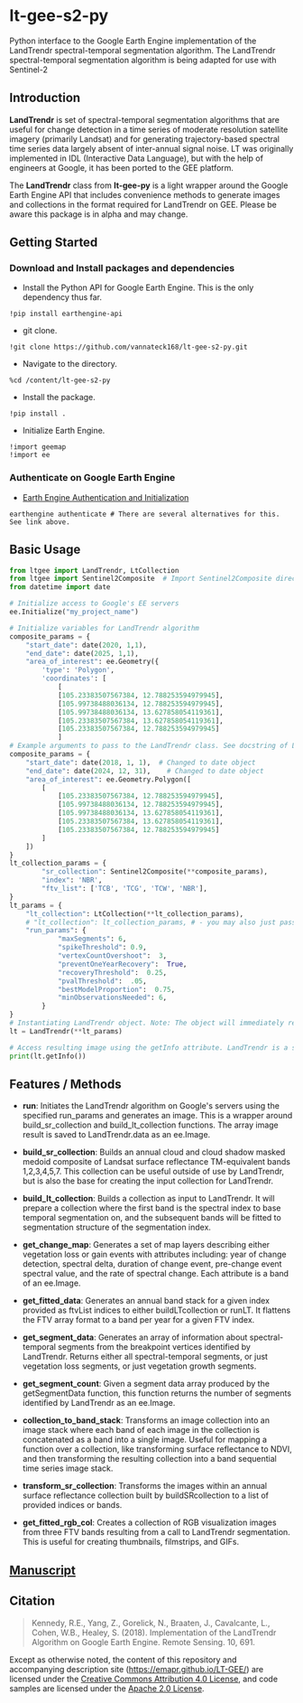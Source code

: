 # lt-gee-s2-py
Python interface to the Google Earth Engine implementation of the LandTrendr spectral-temporal segmentation algorithm. The LandTrendr spectral-temporal segmentation algorithm is being adapted for use with Sentinel-2

## Introduction

**LandTrendr** is set of spectral-temporal segmentation algorithms that are useful for change detection in a time series of moderate resolution satellite imagery (primarily Landsat) and for generating trajectory-based spectral time series data largely absent of inter-annual signal noise. LT was originally implemented in IDL (Interactive Data Language), but with the help of engineers at Google, it has been ported to the GEE platform.

The **LandTrendr** class from **lt-gee-py** is a light wrapper around the Google Earth Engine API that includes convenience methods to generate images and collections in the format required for LandTrendr on GEE. Please be aware this package is in alpha and may change.

## Getting Started

### Download and Install packages and dependencies

- Install the Python API for Google Earth Engine. This is the only dependency thus far.

```
!pip install earthengine-api
```

- git clone.

```
!git clone https://github.com/vannateck168/lt-gee-s2-py.git
```
- Navigate to the directory.
  
```
%cd /content/lt-gee-s2-py
```
- Install the package.
  
```
!pip install .
```
- Initialize Earth Engine.
  
```
!import geemap
!import ee
```
### Authenticate on Google Earth Engine

- [Earth Engine Authentication and Initialization](https://developers.google.com/earth-engine/guides/auth)

```
earthengine authenticate # There are several alternatives for this. See link above.
```

## Basic Usage

```python
from ltgee import LandTrendr, LtCollection
from ltgee import Sentinel2Composite  # Import Sentinel2Composite directly from ltgee
from datetime import date

# Initialize access to Google's EE servers
ee.Initialize("my_project_name")

# Initialize variables for LandTrendr algorithm
composite_params = {
    "start_date": date(2020, 1,1),
    "end_date": date(2025, 1,1),
    "area_of_interest": ee.Geometry({
        'type': 'Polygon',
        'coordinates': [
            [
            [105.23383507567384, 12.788253594979945],
            [105.99738488036134, 12.788253594979945],
            [105.99738488036134, 13.627858054119361],
            [105.23383507567384, 13.627858054119361],
            [105.23383507567384, 12.788253594979945]
            ]
# Example arguments to pass to the LandTrendr class. See docstring of LandTrendr for more information'
composite_params = {
    "start_date": date(2018, 1, 1),  # Changed to date object
    "end_date": date(2024, 12, 31),    # Changed to date object
    "area_of_interest": ee.Geometry.Polygon([
        [
            [105.23383507567384, 12.788253594979945],
            [105.99738488036134, 12.788253594979945],
            [105.99738488036134, 13.627858054119361],
            [105.23383507567384, 13.627858054119361],
            [105.23383507567384, 12.788253594979945]
        ]
    ])
}
lt_collection_params = {
        "sr_collection": Sentinel2Composite(**composite_params),
        "index": 'NBR',
        "ftv_list": ['TCB', 'TCG', 'TCW', 'NBR'],
}
lt_params = {
    "lt_collection": LtCollection(**lt_collection_params),
    # "lt_collection": lt_collection_params, # - you may also just pass in your own collection or the params directly
    "run_params": {
            "maxSegments": 6,
            "spikeThreshold": 0.9,
            "vertexCountOvershoot":  3,
            "preventOneYearRecovery":  True,
            "recoveryThreshold":  0.25,
            "pvalThreshold":  .05,
            "bestModelProportion":  0.75,
            "minObservationsNeeded": 6,
        }
}
# Instantiating LandTrendr object. Note: The object will immediately request to run the algorithm on Google's servers.
lt = LandTrendr(**lt_params)

# Access resulting image using the getInfo attribute. LandTrendr is a sublass of ee.Image
print(lt.getInfo())
```

## Features / Methods

- **run**:
    Initiates the LandTrendr algorithm on Google's servers using the specified run_params and generates an image. This is a wrapper around build_sr_collection and build_lt_collection functions. The array image result is saved to LandTrendr.data as an ee.Image.

- **build_sr_collection**:
    Builds an annual cloud and cloud shadow masked medoid composite of Landsat surface reflectance TM-equivalent bands 1,2,3,4,5,7. This collection can be useful outside of use by LandTrendr, but is also the base for creating the input collection for LandTrendr.

- **build_lt_collection**:
    Builds a collection as input to LandTrendr. It will prepare a collection where the first band is the spectral index to base temporal segmentation on, and the subsequent bands will be fitted to segmentation structure of the segmentation index.

- **get_change_map**:
    Generates a set of map layers describing either vegetation loss or gain events with attributes including: year of change detection, spectral delta, duration of change event, pre-change event spectral value, and the rate of spectral change. Each attribute is a band of an ee.Image.

- **get_fitted_data**:
    Generates an annual band stack for a given index provided as ftvList indices to either buildLTcollection or runLT. It flattens the FTV array format to a band per year for a given FTV index.

- **get_segment_data**:
    Generates an array of information about spectral-temporal segments from the breakpoint vertices identified by LandTrendr. Returns either all spectral-temporal segments, or just vegetation loss segments, or just vegetation growth segments.

- **get_segment_count**:
    Given a segment data array produced by the getSegmentData function, this function returns the number of segments identified by LandTrendr as an ee.Image.

- **collection_to_band_stack**:
    Transforms an image collection into an image stack where each band of each image in the collection is concatenated as a band into a single image. Useful for mapping a function over a collection, like transforming surface reflectance to NDVI, and then transforming the resulting collection into a band sequential time series image stack.

- **transform_sr_collection**:
    Transforms the images within an annual surface reflectance collection built by buildSRcollection to a list of provided indices or bands.

- **get_fitted_rgb_col**:
    Creates a collection of RGB visualization images from three FTV bands resulting from a call to LandTrendr segmentation. This is useful for creating thumbnails, filmstrips, and GIFs.

## [Manuscript](http://www.mdpi.com/2072-4292/10/5/691) 

## Citation

>Kennedy, R.E., Yang, Z., Gorelick, N., Braaten, J., Cavalcante, L., Cohen, W.B., Healey, S. (2018). Implementation of the LandTrendr Algorithm on Google Earth Engine. Remote Sensing. 10, 691.

Except as otherwise noted, the content of this repository and accompanying description site (https://emapr.github.io/LT-GEE/) are licensed under the [Creative Commons Attribution 4.0 License](https://creativecommons.org/licenses/by/4.0/), and code samples are licensed under the [Apache 2.0 License](https://www.apache.org/licenses/LICENSE-2.0).
